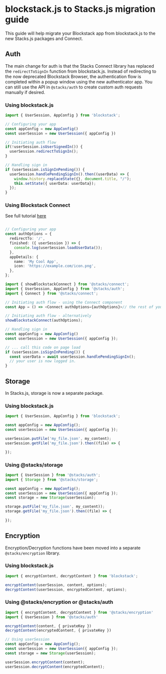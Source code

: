 # blockstack.js to Stacks.js migration guide

This guide will help migrate your Blockstack app from blockstack.js to the new Stacks.js packages and Connect.

## Auth

The main change for auth is that the Stacks Connect library has replaced the `redirectToSignIn` function from blockstack.js. 
Instead of redirecting to the now deprecated Blockstack Browser, the authentication flow is completed within a popup window using
the new authenticator app.
You can still use the API in `@stacks/auth` to create custom auth requests manually if desired.

### Using blockstack.js
```typescript
import { UserSession, AppConfig } from 'blockstack';

// Configuring your app
const appConfig = new AppConfig()
const userSession = new UserSession({ appConfig })

// Initiating auth flow
if(!userSession.isUserSignedIn()) {
  userSession.redirectToSignIn();
}

// Handling sign in
if (userSession.isSignInPending()) {
  userSession.handlePendingSignIn().then((userData) => {
    window.history.replaceState({}, document.title, "/");
    this.setState({ userData: userData});
  });
}
```

### Using Blockstack Connect
See full tutorial [here](https://docs.blockstack.org/authentication/connect)
```typescript

// Configuring your app
const authOptions = {
  redirectTo: '/',
  finished: ({ userSession }) => {
    console.log(userSession.loadUserData());
  },
  appDetails: {
    name: 'My Cool App',
    icon: 'https://example.com/icon.png',
  },
};

import { showBlockstackConnect } from '@stacks/connect';
import { UserSession, AppConfig } from '@stacks/auth';
import { Connect } from '@stacks/connect';

// Initiating auth flow - using the Connect component
const App = () => <Connect authOptions={authOptions}>// the rest of your app's components</Connect>;

// Initiating auth flow - alternatively
showBlockstackConnect(authOptions);

// Handling sign in
const appConfig = new AppConfig()
const userSession = new UserSession({ appConfig });

// ... call this code on page load
if (userSession.isSignInPending()) {
  const userData = await userSession.handlePendingSignIn();
  // your user is now logged in.
}

```

## Storage
In Stacks.js, storage is now a separate package. 

### Using blockstack.js
```typescript
import { UserSession, AppConfig } from 'blockstack';

const appConfig = new AppConfig();
const userSession = new UserSession({ appConfig });

userSession.putFile('my_file.json', my_content);
userSession.getFile('my_file.json').then((file) => {

});

```

### Using @stacks/storage
```typescript
import { UserSession } from '@stacks/auth';
import { Storage } from '@stacks/storage';

const appConfig = new AppConfig();
const userSession = new UserSession({ appConfig });
const storage = new Storage(userSession);

storage.putFile('my_file.json', my_content));
storage.getFile('my_file.json').then((file) => {
  
});

```

## Encryption

Encryption/Decryption functions have been moved into a separate `@stacks/encryption` library.

### Using blockstack.js
```typescript
import { encryptContent, decryptContent } from 'blockstack';

encryptContent(userSession, content, options);
decryptContent(userSession, encryptedContent, options);

```

### Using @stacks/encryption or @stacks/auth

```typescript
import { encryptContent, decryptContent } from '@stacks/encryption'
import { UserSession } from '@stacks/auth'

encryptContent(content, { privateKey })
decryptContent(encryptedContent, { privateKey })

// Using userSession
const appConfig = new AppConfig();
const userSession = new UserSession({ appConfig });
const storage = new Storage(userSession);

userSession.encryptContent(content);
userSession.decryptContent(encryptedContent);
```